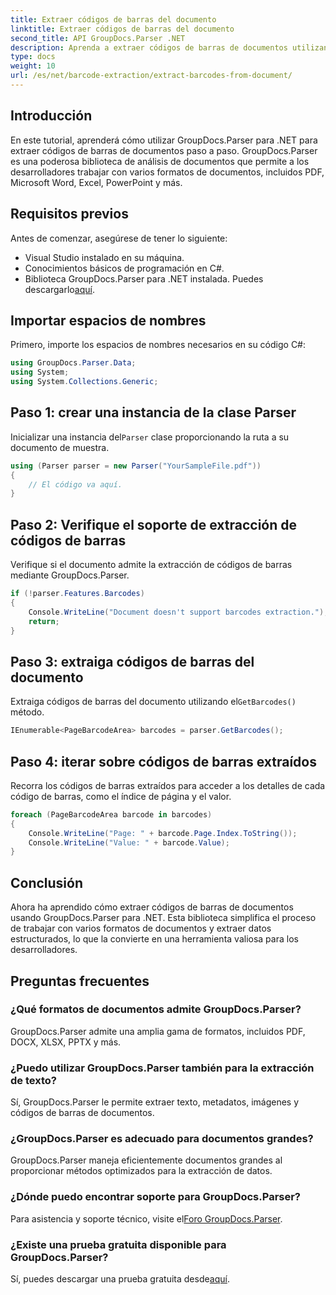 ```yaml
---
title: Extraer códigos de barras del documento
linktitle: Extraer códigos de barras del documento
second_title: API GroupDocs.Parser .NET
description: Aprenda a extraer códigos de barras de documentos utilizando GroupDocs.Parser para .NET. Mejore sus capacidades de procesamiento de documentos sin esfuerzo.
type: docs
weight: 10
url: /es/net/barcode-extraction/extract-barcodes-from-document/
---
```

## Introducción
En este tutorial, aprenderá cómo utilizar GroupDocs.Parser para .NET para extraer códigos de barras de documentos paso a paso. GroupDocs.Parser es una poderosa biblioteca de análisis de documentos que permite a los desarrolladores trabajar con varios formatos de documentos, incluidos PDF, Microsoft Word, Excel, PowerPoint y más.
## Requisitos previos
Antes de comenzar, asegúrese de tener lo siguiente:
- Visual Studio instalado en su máquina.
- Conocimientos básicos de programación en C#.
-  Biblioteca GroupDocs.Parser para .NET instalada. Puedes descargarlo[aquí](https://releases.groupdocs.com/parser/net/).

## Importar espacios de nombres
Primero, importe los espacios de nombres necesarios en su código C#:
```csharp
using GroupDocs.Parser.Data;
using System;
using System.Collections.Generic;
```
## Paso 1: crear una instancia de la clase Parser
 Inicializar una instancia del`Parser` clase proporcionando la ruta a su documento de muestra.
```csharp
using (Parser parser = new Parser("YourSampleFile.pdf"))
{
    // El código va aquí.
}
```
## Paso 2: Verifique el soporte de extracción de códigos de barras
Verifique si el documento admite la extracción de códigos de barras mediante GroupDocs.Parser.
```csharp
if (!parser.Features.Barcodes)
{
    Console.WriteLine("Document doesn't support barcodes extraction.");
    return;
}
```
## Paso 3: extraiga códigos de barras del documento
 Extraiga códigos de barras del documento utilizando el`GetBarcodes()` método.
```csharp
IEnumerable<PageBarcodeArea> barcodes = parser.GetBarcodes();
```
## Paso 4: iterar sobre códigos de barras extraídos
Recorra los códigos de barras extraídos para acceder a los detalles de cada código de barras, como el índice de página y el valor.
```csharp
foreach (PageBarcodeArea barcode in barcodes)
{
    Console.WriteLine("Page: " + barcode.Page.Index.ToString());
    Console.WriteLine("Value: " + barcode.Value);
}
```

## Conclusión
Ahora ha aprendido cómo extraer códigos de barras de documentos usando GroupDocs.Parser para .NET. Esta biblioteca simplifica el proceso de trabajar con varios formatos de documentos y extraer datos estructurados, lo que la convierte en una herramienta valiosa para los desarrolladores.

## Preguntas frecuentes
### ¿Qué formatos de documentos admite GroupDocs.Parser?
GroupDocs.Parser admite una amplia gama de formatos, incluidos PDF, DOCX, XLSX, PPTX y más.
### ¿Puedo utilizar GroupDocs.Parser también para la extracción de texto?
Sí, GroupDocs.Parser le permite extraer texto, metadatos, imágenes y códigos de barras de documentos.
### ¿GroupDocs.Parser es adecuado para documentos grandes?
GroupDocs.Parser maneja eficientemente documentos grandes al proporcionar métodos optimizados para la extracción de datos.
### ¿Dónde puedo encontrar soporte para GroupDocs.Parser?
 Para asistencia y soporte técnico, visite el[Foro GroupDocs.Parser](https://forum.groupdocs.com/c/parser/17).
### ¿Existe una prueba gratuita disponible para GroupDocs.Parser?
 Sí, puedes descargar una prueba gratuita desde[aquí](https://releases.groupdocs.com/).
